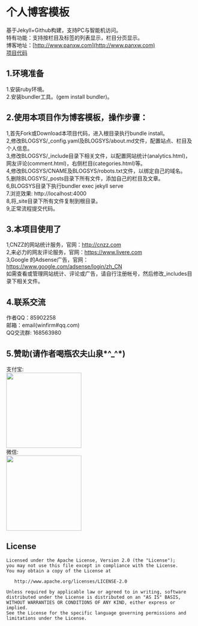 个人博客模板
================
基于Jekyll+Github构建，支持PC与智能机访问。   
特有功能：支持按栏目及标签的列表显示，栏目分页显示。  
博客地址：[http://www.panxw.com](http://www.panxw.com)  
[项目代码](https://github.com/panxw/panxw.github.com)
## 1.环境准备
1.安装ruby环境。  
2.安装bundler工具。(gem install bundler)。  

## 2.使用本项目作为博客模板，操作步骤：
1,首先Fork或Download本项目代码，进入根目录执行bundle install。  
2,修改BLOGSYS/_config.yaml及BLOGSYS/about.md文件，配置站点、栏目及个人信息。  
3,修改BLOGSYS/_include目录下相关文件，以配置网站统计(analytics.html)，网友评论(comment.html)，右侧栏目(categories.html)等。  
4,修改BLOGSYS/CNAME及BLOGSYS/robots.txt文件，以绑定自己的域名。  
5,删除BLOGSYS/_posts目录下所有文件，添加自己的栏目及文章。  
6,BLOGSYS目录下执行bundler exec jekyll serve  
7.浏览效果: http://localhost:4000  
8,将_site目录下所有文件复制到根目录。  
9,正常流程提交代码。  

## 3.本项目使用了
1,CNZZ的网站统计服务，官网：http://cnzz.com  
2,来必力的网友评论服务，官网：https://www.livere.com  
3,Google 的Adsense广告，官网：https://www.google.com/adsense/login/zh_CN  
如需查看或管理网站统计、评论或广告，请自行注册帐号，然后修改_includes目录下相关文件。  

## 4.联系交流
作者QQ：85902258  
邮箱：email(winfirm#qq.com)  
QQ交流群: 168563980   

## 5.赞助(请作者喝瓶农夫山泉*^_^*)  
支付宝:  
<img width="200" height="200" src="https://www.panxw.com/images/donate_alipay.jpg"/>  
微信:  
<img width="200" height="200" src="https://www.panxw.com/images/donate_weixin.jpg"/>

## License

    Licensed under the Apache License, Version 2.0 (the "License");
    you may not use this file except in compliance with the License.
    You may obtain a copy of the License at

       http://www.apache.org/licenses/LICENSE-2.0

    Unless required by applicable law or agreed to in writing, software
    distributed under the License is distributed on an "AS IS" BASIS,
    WITHOUT WARRANTIES OR CONDITIONS OF ANY KIND, either express or implied.
    See the License for the specific language governing permissions and
    limitations under the License.

